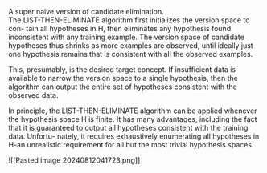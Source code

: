 
A super naive version of candidate elimination.
\
The LIST-THEN-ELIMINATE algorithm first initializes the version space to con-
tain all hypotheses in H, then eliminates any hypothesis found inconsistent with
any training example. The version space of candidate hypotheses thus shrinks
as more examples are observed, until ideally just one hypothesis remains that is
consistent with all the observed examples. 

This, presumably, is the desired target
concept. If insufficient data is available to narrow the version space to a single
hypothesis, then the algorithm can output the entire set of hypotheses consistent
with the observed data.

In principle, the LIST-THEN-ELIMINATE algorithm can be applied whenever
the hypothesis space H is finite. It has many advantages, including the fact that it
is guaranteed to output all hypotheses consistent with the training data. Unfortu-
nately, it requires exhaustively enumerating all hypotheses in H-an unrealistic
requirement for all but the most trivial hypothesis spaces.

![[Pasted image 20240812041723.png]]